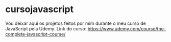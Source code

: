 # cursojavascript
Vou deixar aqui os projetos feitos por mim durante o meu curso de JavaScript pela Udemy. Link do curso: https://www.udemy.com/course/the-complete-javascript-course/
